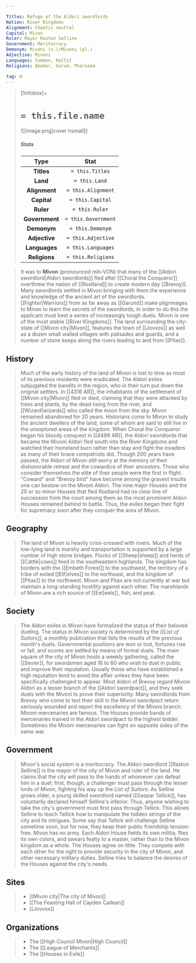 ```yaml
---

Titles: Refuge of the Aldori swordlords
Nation: River Kingdoms
Alignment: Chaotic neutral
Capital: Mivon
Ruler: Mayor Raston Selline
Government: Meritocracy
Demonym: Mivoni (s.)/Mivoni (pl.)
Adjective: Mivoni
Languages: Common, Hallit
Religions: Abadar, Gorum, Pharasma

tag: 🌐
---
```


> [!infobox]+
> #  `= this.file.name`
> ![[image.png|cover hsmall]]
> ##### Stats
> Type | Stat |
> :---:|:---:|
> **Titles** | `= this.Titles` |
> **Land** | `= this.Land` |
> **Alignment** | `= this.Alignment` |
> **Capital** | `= this.Capital` |
> **Ruler** | `= this.Ruler` |
> **Government** | `= this.Government` |
> **Demonym** | `= this.Demonym` |
> **Adjective** | `= this.Adjective` |
> **Languages** | `= this.Languages` |
> **Religions** | `= this.Religions` |



> It was to **Mivon** (pronounced mih-VON) that many of the [[Aldori swordlord|Aldori swordlords]] fled after [[Choral the Conqueror]] overthrew the nation of [[Rostland]] to create modern day [[Brevoy]]. Many swordlords settled in Mivon bringing with them the experience and knowledge of the ancient art of the swordlords. [[Fighter|Warriors]] from as far away as [[Garund]] make pilgrimages to Mivon to learn the secrets of the swordlords, in order to do this the applicant must best a series of increasingly tough duels.
> Mivon is one of the most stable [[River Kingdoms]]. The land surrounding the city-state of [[Mivon city|Mivon]], features the town of [[Jovvox]] as well as a dozen small walled villages with palisades and guards, and a number of stone keeps along the rivers leading to and from [[Pitax]].



## History

> Much of the early history of the land of Mivon is lost to time as most of its previous residents were eradicated. The Aldori exiles subjugated the bandits in the region, who in their turn put down the original settlers. In [[4316 AR]], the inhabitants of the settlement of [[Mivon city|Mivon]] fled or died, claiming that they were attacked by trees and plants, by the dead rising from the river, and [[Wizard|wizards]] who called the moon from the sky.  Mivon remained abandoned for 20 years. Historians come to Mivon to study the ancient dwellers of the land, some of whom are said to still live in the unexplored areas of the kingdom.
> When Choral the Conqueror began his bloody conquest in [[4499 AR]], the Aldori swordlords that became the Mivoni Aldori fled south into the River Kingdoms and watched their homeland burn rather than stay and fight the invaders as many of their brave compatriots did. Though 200 years have passed, the Aldori of Mivon still worry at the memory of their dishonorable retreat and the cowardice of their ancestors. Those who consider themselves the elite of their people were the first in flight. "Coward" and "Brevoy bird" have become among the gravest insults one can bestow on the Mivoni Aldori.
> The nine major Houses and the 20 or so minor Houses that fled Rostland had no clear line of succession from the court among them as the most prominent Aldori Houses remained behind to battle. Thus, the exiles began their fight for supremacy soon after they conquer the area of Mivon.


## Geography

> The land of Mivon is heavily criss-crossed with rivers. Much of the low-lying land is marshy and transportation is supported by a large number of high stone bridges. Flocks of [[Sheep|sheep]] and herds of [[Cattle|cows]] feed in the southeastern highlands. The kingdom has borders with the [[Embeth Forest]] to the southwest, the territory of a tribe of exiled [[Elf|elves]] to the northeast, and the kingdom of [[Pitax]] to the northwest. Mivon and Pitax are not currently at war but maintain a long-standing hostility against each other.
> The marshlands of Mivon are a rich source of [[Eel|eels]], fish, and peat.


## Society

> The Aldori exiles in Mivon have formalized the status of their beloved dueling. The status in Mivon society is determined by the *[[List of Suitors]]*, a monthly publication that lists the results of the previous month's duels. Governmental positions are won or lost, fortunes rise or fall, and scores are settled by means of formal duels. The main square of the city of Mivon hosts a weekly gathering, called the [[Sevier]], for swordsmen aged 16 to 60 who wish to duel in public and improve their reputation. Usually those who have established a high reputation tend to avoid the affair unless they have been specifically challenged to appear.
> Most Aldori of Brevoy regard Mivoni Aldori as a lesser branch of the [[Aldori swordpact]], and they seek duels with the Mivoni to prove their superiority. Many swordlords from Brevoy who come to test their skill in the Mivoni swordpact return seriously wounded and report the excellency of the Mivoni branch.
> Mivoni mercenaries are famous. The Houses provide bands of mercenaries trained in the Aldori swordpact to the highest bidder. Sometimes the Mivoni mercenaries can fight on opposite sides of the same war.


## Government

> Mivon's social system is a meritocracy. The Aldori swordlord [[Raston Selline]] is the mayor of the city of Mivon and ruler of the land. He claims that the city will pass to the hands of whomever can defeat him in a duel; first, though, a challenger must pass through the lesser lords of Mivon, fighting his way up the *List of Suitors*. As Selline grows older, a young skilled swordlord named [[Gaspar Tellick]], has voluntarily declared himself Selline's inferior. Thus, anyone wishing to take the city's government must first pass through Tellick. This allows Selline to teach Tellick how to manipulate the hidden strings of the city and its intrigues. Some say that Tellick will challenge Selline sometime soon, but for now, they keep their public friendship tension-free.
> Mivon has no army. Each Aldori House fields its own militia, flies its own colors, and swears fealty to a master, rather than to the Mivon kingdom as a whole. The Houses agree on little. They compete with each other for the right to provide security in the city of Mivon, and other necessary military duties. Selline tries to balance the desires of the Houses against the city's needs.


## Sites

> - [[Mivon city|The city of Mivon]]
> - [[The Feasting Hall of Cayden Cailean]]
> - [[Jovvox]]

## Organizations

> - The [[High Council Mivon|High Council]]
> - The [[League of Merchants]]
> - The [[Houses in Exile]]







